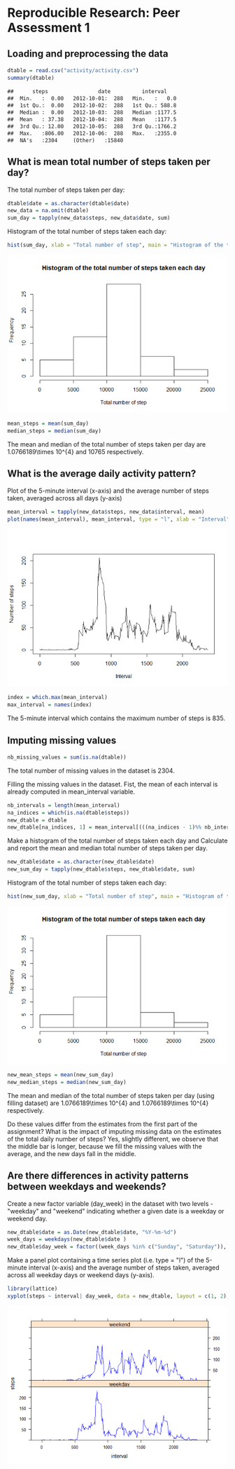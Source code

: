 # Reproducible Research: Peer Assessment 1


## Loading and preprocessing the data

```r
dtable = read.csv("activity/activity.csv")
summary(dtable)
```

```
##      steps                date          interval     
##  Min.   :  0.00   2012-10-01:  288   Min.   :   0.0  
##  1st Qu.:  0.00   2012-10-02:  288   1st Qu.: 588.8  
##  Median :  0.00   2012-10-03:  288   Median :1177.5  
##  Mean   : 37.38   2012-10-04:  288   Mean   :1177.5  
##  3rd Qu.: 12.00   2012-10-05:  288   3rd Qu.:1766.2  
##  Max.   :806.00   2012-10-06:  288   Max.   :2355.0  
##  NA's   :2304     (Other)   :15840
```



## What is mean total number of steps taken per day?
The total number of steps taken per day:

```r
dtable$date = as.character(dtable$date)
new_data = na.omit(dtable)
sum_day = tapply(new_data$steps, new_data$date, sum)
```

Histogram of the total number of steps taken each day:

```r
hist(sum_day, xlab = "Total number of step", main = "Histogram of the total number of steps taken each day")
```

![](PA1_template_files/figure-html/unnamed-chunk-3-1.png) 

```r
mean_steps = mean(sum_day)
median_steps = median(sum_day)
```

The mean and median of the total number of steps taken per day are 1.0766189\times 10^{4} and 10765 respectively.




## What is the average daily activity pattern?
Plot of the 5-minute interval (x-axis) and the average number of steps taken, averaged across all days (y-axis)


```r
mean_interval = tapply(new_data$steps, new_data$interval, mean)
plot(names(mean_interval), mean_interval, type = "l", xlab = "Interval", ylab = "Number of steps")
```

![](PA1_template_files/figure-html/unnamed-chunk-4-1.png) 

```r
index = which.max(mean_interval)
max_interval = names(index)
```
The 5-minute interval which contains the maximum number of steps is 835.

## Imputing missing values



```r
nb_missing_values = sum(is.na(dtable))
```
The total number of missing values in the dataset is 2304.

Filling the missing values in the dataset.
Fist, the mean of each interval is already computed in mean_interval variable.


```r
nb_intervals = length(mean_interval)
na_indices = which(is.na(dtable$steps))
new_dtable = dtable
new_dtable[na_indices, 1] = mean_interval[(((na_indices - 1)%% nb_intervals) + 1)]
```

Make a histogram of the total number of steps taken each day and Calculate and report the mean and median total number of steps taken per day. 


```r
new_dtable$date = as.character(new_dtable$date)
new_sum_day = tapply(new_dtable$steps, new_dtable$date, sum)
```

Histogram of the total number of steps taken each day:

```r
hist(new_sum_day, xlab = "Total number of step", main = "Histogram of the total number of steps taken each day")
```

![](PA1_template_files/figure-html/unnamed-chunk-8-1.png) 

```r
new_mean_steps = mean(new_sum_day)
new_median_steps = median(new_sum_day)
```

The mean and median of the total number of steps taken per day (using filling dataset) are 1.0766189\times 10^{4} and 1.0766189\times 10^{4} respectively.

Do these values differ from the estimates from the first part of the assignment? What is the impact of imputing missing data on the estimates of the total daily number of steps? Yes, slightly different, we observe that the middle bar is longer, because we fill the missing values with the average, and the new days fall in the middle.

## Are there differences in activity patterns between weekdays and weekends?
Create a new factor variable (day_week) in the dataset with two levels - "weekday" and "weekend" indicating whether a given date is a weekday or weekend day.


```r
new_dtable$date = as.Date(new_dtable$date, "%Y-%m-%d")
week_days = weekdays(new_dtable$date )
new_dtable$day_week = factor((week_days %in% c("Sunday", "Saturday")), labels = c("weekday", "weekend"))
```

Make a panel plot containing a time series plot (i.e. type = "l") of the 5-minute interval (x-axis) and the average number of steps taken, averaged across all weekday days or weekend days (y-axis).


```r
library(lattice)
xyplot(steps ~ interval| day_week, data = new_dtable, layout = c(1, 2), panel = function(x, y, ...){panel.average(x, y, col='blue', lwd=1, horizontal=F)}, ylim = c(0, 250))
```

![](PA1_template_files/figure-html/unnamed-chunk-10-1.png) 








